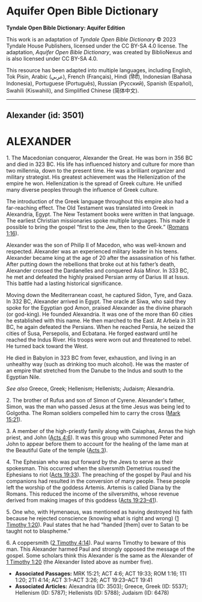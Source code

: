 # Aquifer Open Bible Dictionary

**Tyndale Open Bible Dictionary: Aquifer Edition**

This work is an adaptation of *Tyndale Open Bible Dictionary* © 2023 Tyndale House Publishers, licensed under the CC BY\-SA 4\.0 license. The adaptation, *Aquifer Open Bible Dictionary*, was created by BiblioNexus and is also licensed under CC BY\-SA 4\.0\.

This resource has been adapted into multiple languages, including English, Tok Pisin, Arabic (عربي), French (Français), Hindi (हिंदी), Indonesian (Bahasa Indonesia), Portuguese (Português), Russian (Русский), Spanish (Español), Swahili (Kiswahili), and Simplified Chinese (简体中文).



--------------------------------

## Alexander (id: 3501)

ALEXANDER
=========

1\. The Macedonian conqueror, Alexander the Great. He was born in 356 BC and died in 323 BC. His life has influenced history and culture for more than two millennia, down to the present time. He was a brilliant organizer and military strategist. His greatest achievement was the Hellenization of the empire he won. Hellenization is the spread of Greek culture. He unified many diverse peoples through the influence of Greek culture.

The introduction of the Greek language throughout this empire also had a far\-reaching effect. The Old Testament was translated into Greek in Alexandria, Egypt. The New Testament books were written in that language. The earliest Christian missionaries spoke multiple languages. This made it possible to bring the gospel “first to the Jew, then to the Greek.” ([Romans 1:16](https://ref.ly/Rom1:16)).

Alexander was the son of Philip II of Macedon, who was well\-known and respected. Alexander was an experienced military leader in his teens. Alexander became king at the age of 20 after the assassination of his father. After putting down the rebellions that broke out at his father’s death, Alexander crossed the Dardanelles and conquered Asia Minor. In 333 BC, he met and defeated the highly praised Persian army of Darius III at Issus. This battle had a lasting historical significance. 

Moving down the Mediterranean coast, he captured Sidon, Tyre, and Gaza. In 332 BC, Alexander arrived in Egypt. The oracle at Siwa, who said they spoke for the Egyptian god Amon, praised Alexander as the divine pharaoh (or god\-king). He founded Alexandria. It was one of the more than 60 cities he established with this name. He then marched to the East. At Arbela in 331 BC, he again defeated the Persians. When he reached Persia, he seized the cities of Susa, Persepolis, and Ecbatana. He forged eastward until he reached the Indus River. His troops were worn out and threatened to rebel. He turned back toward the West.

He died in Babylon in 323 BC from fever, exhaustion, and living in an unhealthy way (such as drinking too much alcohol). He was the master of an empire that stretched from the Danube to the Indus and south to the Egyptian Nile.

*See also* Greece, Greek; Hellenism; Hellenists; Judaism; Alexandria.

2\. The brother of Rufus and son of Simon of Cyrene. Alexander's father, Simon, was the man who passed Jesus at the time Jesus was being led to Golgotha. The Roman soldiers compelled him to carry the cross ([Mark 15:21](https://ref.ly/Mark15:21)).

3\. A member of the high\-priestly family along with Caiaphas, Annas the high priest, and John ([Acts 4:6](https://ref.ly/Acts4:6)). It was this group who summoned Peter and John to appear before them to account for the healing of the lame man at the Beautiful Gate of the temple ([Acts 3](https://ref.ly/Acts3:1-Acts3:26)).

4\. The Ephesian who was put forward by the Jews to serve as their spokesman. This occurred when the silversmith Demetrius roused the Ephesians to riot ([Acts 19:33](https://ref.ly/Acts19:33)). The preaching of the gospel by Paul and his companions had resulted in the conversion of many people. These people left the worship of the goddess Artemis. Artemis is called Diana by the Romans. This reduced the income of the silversmiths, whose revenue derived from making images of this goddess ([Acts 19:23–41](https://ref.ly/Acts19:23-Acts19:41)).

5\. One who, with Hymenaeus, was mentioned as having destroyed his faith because he rejected conscience (knowing what is right and wrong) ([1 Timothy 1:20](https://ref.ly/1Tim1:20)). Paul states that he had “handed \[them] over to Satan to be taught not to blaspheme.”

6\. A coppersmith ([2 Timothy 4:14](https://ref.ly/2Tim4:14)). Paul warns Timothy to beware of this man. This Alexander harmed Paul and strongly opposed the message of the gospel. Some scholars think this Alexander is the same as the Alexander of [1 Timothy 1:20](https://ref.ly/1Tim1:20) (the Alexander listed above as number five).

* **Associated Passages:** MRK 15:21; ACT 4:6; ACT 19:33; ROM 1:16; 1TI 1:20; 2TI 4:14; ACT 3:1–ACT 3:26; ACT 19:23–ACT 19:41
* **Associated Articles:** Alexandria (ID: 3503); Greece, Greek (ID: 5537); Hellenism (ID: 5787); Hellenists (ID: 5788); Judaism (ID: 6478)

